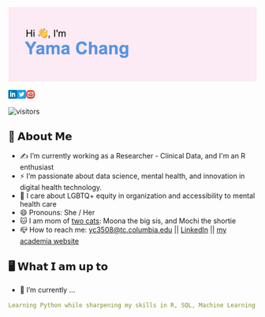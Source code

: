 ![Yama (Ya-Wen) Chang, data scientist, mental health researcher](https://github.com/yamachang/yamachang/blob/main/assets/header.png)

<!--## Hi, I'm Yama Chang  <img src="https://github.com/sciencepal/sciencepal/blob/master/assets/Hi.gif" width="29px">-->
<a href='https://www.linkedin.com/in/yama-yw-chang/'><img align='left' alt="linkedin" src="https://github.com/yamachang/yamachang/blob/main/assets/linkedin_icon.svg" height='18px'/></a>
<a href='https://twitter.com/yama_yawenchang'><img align='left' alt="twitter" src="https://github.com/yamachang/yamachang/blob/main/assets/twitter_icon.svg" height='18px'/></a>
<a href='mailto:yc3508@tc.columbia.edu'><img alt="mailto" src="https://github.com/yamachang/yamachang/blob/main/assets/gmail_icon2.svg" height='18px'/></a>

![visitors](https://visitor-badge-reloaded.herokuapp.com/badge?page_id=yamachang.yamachang&color=00cf00)
  

## :book: 𝗔𝗯𝗼𝘂𝘁 𝗠𝗲
  - ✍️ I’m currently working as a Researcher - Clinical Data, and I'm an R enthusiast
  - ⚡ I’m passionate about data science, mental health, and innovation in digital health technology.
  - 🌈 I care about LGBTQ+ equity in organization and accessibility to mental health care 
  - 😄 Pronouns: She / Her
  - 🐱 I am mom of [two cats](https://www.instagram.com/moonabear_cat/): Moona the big sis, and Mochi the shortie
  - 📪 How to reach me: yc3508@tc.columbia.edu || [LinkedIn](https://www.linkedin.com/in/yama-yw-chang/) || [my academia website](https://yamaychang.me/)

## 🖥️ 𝗪𝗵𝗮𝘁 𝗜 𝗮𝗺 𝘂𝗽 𝘁𝗼
- 🔨 I’m currently ...
```yaml
Learning Python while sharpening my skills in R, SQL, Machine Learning.
```

<!--
**yamachang/yamachang** is a ✨ _special_ ✨ repository because its `README.md` (this file) appears on your GitHub profile.

Here are some ideas to get you started:

- 🔭 I’m currently working on ...
- 🌱 I’m currently learning ...
- 👯 I’m looking to collaborate on ...
- 🤔 I’m looking for help with ...
- 💬 Ask me about ...
- 📫 How to reach me: ...
- 😄 Pronouns: ...
- ⚡ Fun fact: ...
-->

